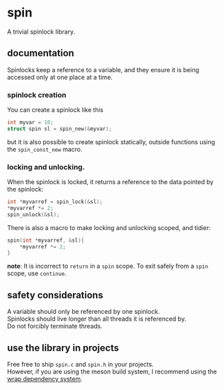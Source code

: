 # spin

A trivial spinlock library.

## documentation

Spinlocks keep a reference to a variable, and they ensure it is being accessed only at one place at a time.

### spinlock creation

You can create a spinlock like this
```c
int myvar = 10;
struct spin sl = spin_new(&myvar);
```
but it is also possible to create spinlock statically, outside functions using the `spin_const_new` macro.

### locking and unlocking.

When the spinlock is locked, it returns a reference to the data pointed by the spinlock:
```c
int *myvarref = spin_lock(&sl);
*myvarref *= 2;
spin_unlock(&sl);
```

There is also a macro to make locking and unlocking scoped, and tidier:
```c
spin(int *myvarref, &sl){
	*myvarref *= 2;
}
```
**note**: It is incorrect to `return` in a `spin` scope. To exit safely from a `spin` scope, use `continue`. 

## safety considerations

A variable should only be referenced by one spinlock.  
Spinlocks should live longer than all threads it is referenced by.  
Do not forcibly terminate threads.

## use the library in projects

Free free to ship `spin.c` and `spin.h` in your projects.  
However, if you are using the meson build system, I recommend using the [wrap dependency system](https://mesonbuild.com/Wrap-dependency-system-manual.html).
